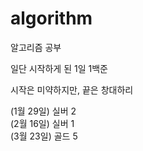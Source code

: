 # algorithm
알고리즘 공부  

일단 시작하게 된 1일 1백준

시작은 미약하지만, 끝은 창대하리
  
(1월 29일) 실버 2  
(2월 16일) 실버 1  
(3월 23일) 골드 5

